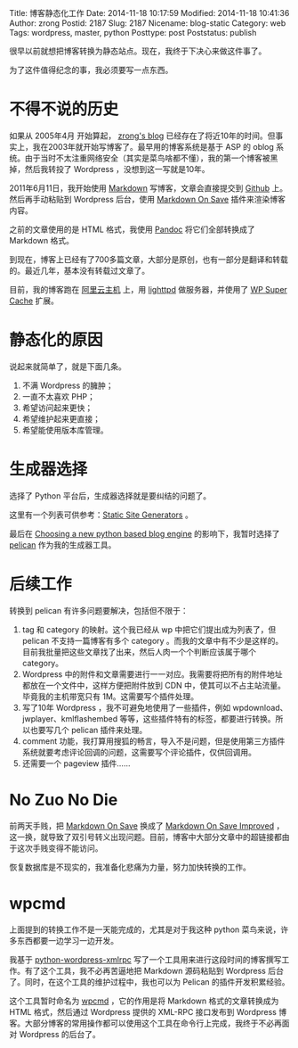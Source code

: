 Title: 博客静态化工作
Date: 2014-11-18 10:17:59
Modified: 2014-11-18 10:41:36
Author: zrong
Postid: 2187
Slug: 2187
Nicename: blog-static
Category: web
Tags: wordpress, master, python
Posttype: post
Poststatus: publish

很早以前就想把博客转换为静态站点。现在，我终于下决心来做这件事了。

为了这件值得纪念的事，我必须要写一点东西。

# 不得不说的历史

如果从 2005年4月 开始算起， [zrong's blog][1] 已经存在了将近10年的时间。但事实上，我在2003年就开始写博客了。最早用的博客系统是基于 ASP 的 oblog 系统。由于当时不太注重网络安全（其实是菜鸟啥都不懂），我的第一个博客被黑掉，然后我转投了 Wordpress ，没想到这一写就是10年。

2011年6月11日，我开始使用 [Markdown][3] 写博客，文章会直接提交到 [Github][2] 上。然后再手动粘贴到 Wordpress 后台，使用 [Markdown On Save][4] 插件来渲染博客内容。

之前的文章使用的是 HTML 格式，我使用 [Pandoc][13] 将它们全部转换成了 Markdown 格式。

到现在，博客上已经有了700多篇文章，大部分是原创，也有一部分是翻译和转载的。最近几年，基本没有转载过文章了。

目前，我的博客跑在 [阿里云主机][5] 上，用 [lighttpd][6] 做服务器，并使用了 [WP Super Cache][7] 扩展。<!--more-->

# 静态化的原因

说起来就简单了，就是下面几条。

1. 不满 Wordpress 的臃肿；
2. 一直不太喜欢 PHP；
3. 希望访问起来更快；
4. 希望维护起来更直接；
5. 希望能使用版本库管理。

# 生成器选择

选择了 Python 平台后，生成器选择就是要纠结的问题了。

这里有一个列表可供参考：[Static Site Generators][8] 。

最后在 [Choosing a new python based blog engine][9] 的影响下，我暂时选择了 [pelican][10] 作为我的生成器工具。

# 后续工作

转换到 pelican 有许多问题要解决，包括但不限于：

1. tag 和 category 的映射。这个我已经从 wp 中把它们提出成为列表了，但 pelican 不支持一篇博客有多个 category 。而我的文章中有不少是这样的。目前我批量把这些文章找了出来，然后人肉一个个判断应该属于哪个 category。
2. Wordpress 中的附件和文章需要进行一一对应。我需要将把所有的附件地址都放在一个文件中，这样方便把附件放到 CDN 中，使其可以不占主站流量。毕竟我的主机带宽只有 1M。这需要写个插件处理。
3. 写了10年 Wordpress ，我不可避免地使用了一些插件，例如 wpdownload、jwplayer、kmlflashembed 等等，这些插件特有的标签，都要进行转换。所以也要写几个 pelican 插件来处理。
4. comment 功能，我打算用搜狐的畅言，导入不是问题，但是使用第三方插件系统就要考虑评论回调的问题，这需要写个评论插件，仅供回调用。
5. 还需要一个 pageview 插件…… 

# No Zuo No Die

前两天手贱，把 [Markdown On Save][4] 换成了 [Markdown On Save Improved][11] ，这一换，就导致了双引号转义出现问题。目前，博客中大部分文章中的超链接都由于这次手贱变得不能访问。

恢复数据库是不现实的，我准备化悲痛为力量，努力加快转换的工作。

# wpcmd

上面提到的转换工作不是一天能完成的，尤其是对于我这种 python 菜鸟来说，许多东西都要一边学习一边开发。

我基于 [python-wordpress-xmlrpc][12] 写了一个工具用来进行这段时间的博客撰写工作。有了这个工具，我不必再苦逼地把 Markdown 源码粘贴到 Wordpress 后台了。同时，在这个工具的维护过程中，我也可以为 Pelican 的插件开发积累经验。

这个工具暂时命名为 [wpcmd][14] ，它的作用是将 Markdown 格式的文章转换成为 HTML 格式，然后通过 Wordpress 提供的 XML-RPC 接口发布到 Wordpress 博客。大部分博客的常用操作都可以使用这个工具在命令行上完成，我终于不必再面对 Wordpress 的后台了。

[1]: http://zengrong.net
[2]: http://github.com/zrong/blog
[3]: http://daringfireball.net/projects/markdown/
[4]: https://wordpress.org/plugins/markdown-on-save/
[5]: http://zengrong.net/post/1735.htm
[6]: http://www.lighttpd.net/
[7]: https://wordpress.org/plugins/wp-super-cache/
[8]: https://staticsitegenerators.net/
[9]: http://pydanny.com/choosing-a-new-python-based-blog-engine.html
[10]: http://pelican.readthedocs.org/
[11]: https://wordpress.org/plugins/markdown-on-save-improved/
[12]: http://python-wordpress-xmlrpc.readthedocs.org/
[13]: http://johnmacfarlane.net/pandoc/
[14]: http://github.com/zrong/blog/tree/master/build/
